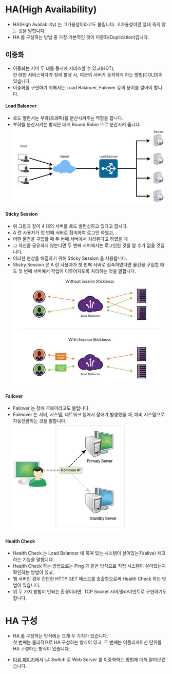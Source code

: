 # HA(High Availability) 

* HA(High Availability) 는 고가용성이라고도 불립니다. 고가용성이란 절대 죽지 않는 것을 말합니다.
* HA 를 구성하는 방법 중 가장 기본적인 것이 이중화(Duplication)입니다.

## 이중화

* 이중화는 서버 두 대를 동시에 서비스할 수 있고(HOT),  
  한 대만 서비스하다가 장애 발생 시, 여분의 서버가 동작하게 하는 방법(COLD)이 있습니다.
* 이중화를 구현하기 위해서는 Load Balancer, Failover 등의 용어를 알아야 합니다.

#### Load Balancer

* 로드 밸런서는 부하(트래픽)를 분산시켜주는 역할을 합니다.
* 부하를 분산시키는 방식은 대게 Round Robin 으로 분산시켜 줍니다.
  ![load_balance](img/4_load_balance.png)

#### Sticky Session

* 위 그림과 같이 4 대의 서버를 로드 밸런싱하고 있다고 합시다.
* A 란 사용자가 첫 번째 서버로 접속하여 로그인 하였고, 
* 어떤 물건을 구입할 때 두 번째 서버에서 처리된다고 하였을 때
* 그 세션을 공유하지 않는다면 두 번째 서버에서는 로그인한 것을 알 수가 없을 것입니다.
* 이러한 현상을 해결하기 위해 Sticky Session 을 사용합니다.
* Sticky Session 은 A 란 사용자가 첫 번째 서버로 접속하였다면 물건을 구입할 때도 첫 번째 서버에서 작업이 이루어지도록 처리하는 것을 말합니다.
  ![sticky](img/6_stickysession.png)

#### Failover

* Failover 는 장애 극복이라고도 불립니다.
* Faileover 는 서버, 시스템, 네트워크 등에서 장애가 발생했을 때, 예비 시스템으로 자동전환되는 것을 말합니다.
  ![failover](img/5_failover.png)

#### Health Check

* Health Check 는 Load Balancer 에 묶여 있는 시스템이 살아있는지(alive) 체크하는 기능을 말합니다.
* Health Check 하는 방법으로는 Ping 과 같은 방식으로 직접 시스템이 살아있는지 확인하는 방법이 있고,
* 웹 서버인 경우 간단한 HTTP GET 메소드를 호출함으로써 Health Check 하는 방법이 있습니다.
* 위 두 가지 방법이 안되는 환경이라면, TCP Socket 서버/클라이언트로 구현하기도 합니다.

# HA 구성

* HA 를 구성하는 방식에는 크게 두 가지가 있습니다.  
  첫 번째는 물리적으로 HA 구성하는 방식이 있고, 두 번째는 어플리케이션 단위를 HA 구성하는 방식이 있습니다.

* [다음 페이지](웹&#32;서버&#32;이중화&#32;구성&#32;-&#32;L4&#32;switch.md)에서 L4 Switch 로 Web Server 를 이중화하는 방법에 대해 알아보겠습니다.